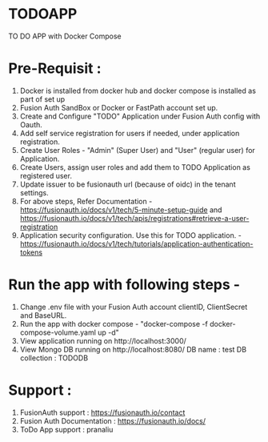 # TODOAPP
TO DO APP with Docker Compose
# Pre-Requisit : 
1. Docker is installed from docker hub and docker compose is installed as part of set up
2. Fusion Auth SandBox or Docker or FastPath account set up.
3. Create and Configure "TODO" Application under Fusion Auth config with Oauth.
4. Add self service registration for users if needed, under application registration. 
4. Create User Roles - "Admin" (Super User) and "User" (regular user) for Application.
4. Create Users, assign user roles and add them to TODO Application as registered user.
5. Update issuer to be fusionauth url (because of oidc) in the tenant settings.
6. For above steps, Refer Documentation -  https://fusionauth.io/docs/v1/tech/5-minute-setup-guide
   and https://fusionauth.io/docs/v1/tech/apis/registrations#retrieve-a-user-registration
7. Application security configuration. Use this for TODO application. - https://fusionauth.io/docs/v1/tech/tutorials/application-authentication-tokens 
# Run the app with following steps -
1. Change .env file with your Fusion Auth account clientID, ClientSecret and BaseURL.
2. Run the app with docker compose -
 "docker-compose -f docker-compose-volume.yaml up -d"
3. View application running on http://localhost:3000/
4. View Mongo DB running on http://localhost:8080/
   DB name : test
   DB collection : TODODB

# Support :
1. FusionAuth support        : https://fusionauth.io/contact
2. Fusion Auth Documentation : https://fusionauth.io/docs/
3. ToDo App support          : pranaliu
